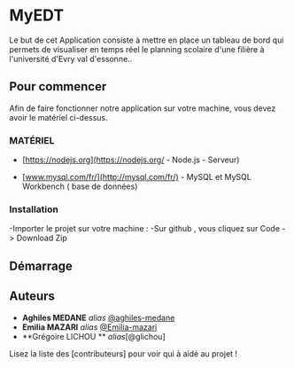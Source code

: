 # MyEDT

Le but de cet Application  consiste à mettre en place un tableau de bord qui permets de visualiser en temps réel le planning scolaire d'une filière à l'université d'Evry val d'essonne.. 
## Pour commencer

Afin de faire fonctionner notre application sur votre machine, vous devez avoir le matériel ci-dessus.

### MATÉRIEL
* [https://nodejs.org](https://nodejs.org/ - Node.js - Serveur) 

* [www.mysql.com/fr/](http://mysql.com/fr/) - MySQL et MySQL Workbench ( base de données)

### Installation

-Importer le projet sur votre machine : 
-Sur github , vous cliquez sur Code -> Download Zip

## Démarrage

## Auteurs
* **Aghiles MEDANE** _alias_ [@aghiles-medane](https://github.com/)
* **Emilia MAZARI** _alias_ [@Emilia-mazari](https://github.com/)
* **Grégoire LICHOU ** _alias_[@glichou] 



Lisez la liste des [contributeurs] pour voir qui à aidé au projet !